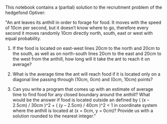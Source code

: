 This notebook contains a (partial) solution to the recruitment problem of the hedgefond Optiver: 

"An ant leaves its anthill in order to forage for food. It moves with the speed of 10cm per second, but it doesn’t know where to go, therefore every second it moves randomly 10cm directly north, south, east or west with equal probability.

1. If the food is located on east-west lines 20cm to the north and 20cm to the south, as well as on north-south lines 20cm to the east and 20cm to the west from the anthill, how long will it take the ant to reach it on average?

2. What is the average time the ant will reach food if it is located only on a diagonal line passing through (10cm, 0cm) and (0cm, 10cm) points?

3. Can you write a program that comes up with an estimate of average time to find food for any closed boundary around the anthill? What would be the answer if food is located outside an defined by ( (x – 2.5cm) / 30cm )^2 + ( (y – 2.5cm) / 40cm )^2 < 1 in coordinate system where the anthill is located at (x = 0cm, y = 0cm)? Provide us with a solution rounded to the nearest integer."
